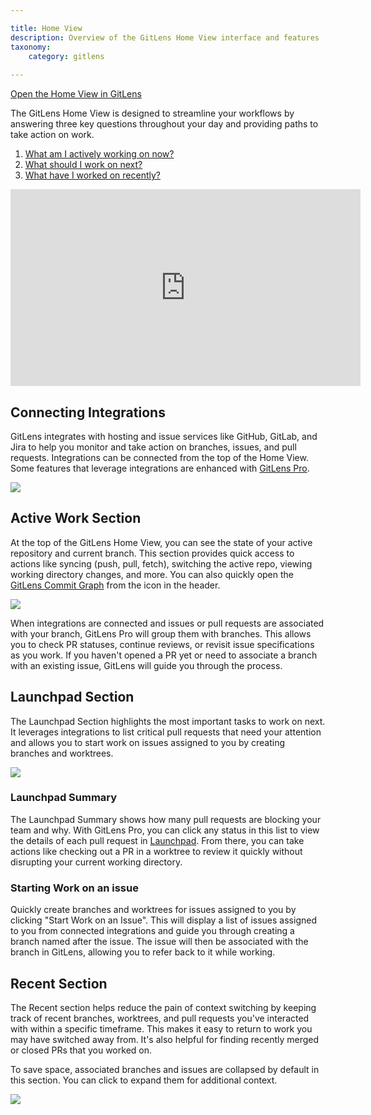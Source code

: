 ```yaml
---

title: Home View
description: Overview of the GitLens Home View interface and features
taxonomy:
    category: gitlens
    
---
```


<a href="vscode://eamodio.gitlens/link/command/home">Open the Home View in GitLens</a>

The GitLens Home View is designed to streamline your workflows by answering three key questions throughout your day and providing paths to take action on work.
1. [What am I actively working on now?](/gitlens/home-view/#active-work-section)
2. [What should I work on next?](/gitlens/home-view/#launchpad-section)
3. [What have I worked on recently?](/gitlens/home-view/#recent-section)

<div class='embed-container embed-container--16-9'>
    <iframe width='560' height='315' src='https://www.youtube.com/embed/jVzhyVBgNGg?si=T5hmEEe0jO09RNbl' frameborder='0' allowfullscreen></iframe>
</div>

## Connecting Integrations

GitLens integrates with hosting and issue services like GitHub, GitLab, and Jira to help you monitor and take action on branches, issues, and pull requests. Integrations can be connected from the top of the Home View. Some features that leverage integrations are enhanced with <a href="https://help.gitkraken.com/gitlens/gitlens-community-vs-gitlens-pro/">GitLens Pro</a>.

<img src="/wp-content/uploads/home-view-integrations.png" class="img-responsive center img-bordered">

## Active Work Section

At the top of the GitLens Home View, you can see the state of your active repository and current branch. This section provides quick access to actions like syncing (push, pull, fetch), switching the active repo, viewing working directory changes, and more. You can also quickly open the <a href="https://help.gitkraken.com/gitlens/gitlens-home/#commit-graph">GitLens Commit Graph</a> from the icon in the header.

<img src="/wp-content/uploads/home-view-active-work.png" class="img-responsive center img-bordered">

When integrations are connected and issues or pull requests are associated with your branch, GitLens Pro will group them with branches. This allows you to check PR statuses, continue reviews, or revisit issue specifications as you work. If you haven't opened a PR yet or need to associate a branch with an existing issue, GitLens will guide you through the process.


## Launchpad Section

The Launchpad Section highlights the most important tasks to work on next. It leverages integrations to list critical pull requests that need your attention and allows you to start work on issues assigned to you by creating branches and worktrees.

<img src="/wp-content/uploads/home-view-next.png" class="img-responsive center img-bordered">

### Launchpad Summary

The Launchpad Summary shows how many pull requests are blocking your team and why. With GitLens Pro, you can click any status in this list to view the details of each pull request in <a href="https://help.gitkraken.com/gitlens/gitlens-features/#launchpad-pro">Launchpad</a>. From there, you can take actions like checking out a PR in a worktree to review it quickly without disrupting your current working directory.

### Starting Work on an issue

Quickly create branches and worktrees for issues assigned to you by clicking "Start Work on an Issue". This will display a list of issues assigned to you from connected integrations and guide you through creating a branch named after the issue. The issue will then be associated with the branch in GitLens, allowing you to refer back to it while working.

## Recent Section

The Recent section helps reduce the pain of context switching by keeping track of recent branches, worktrees, and pull requests you've interacted with within a specific timeframe. This makes it easy to return to work you may have switched away from. It's also helpful for finding recently merged or closed PRs that you worked on.

To save space, associated branches and issues are collapsed by default in this section. You can click to expand them for additional context.

<img src="/wp-content/uploads/home-view-recent.png" class="img-responsive center img-bordered">